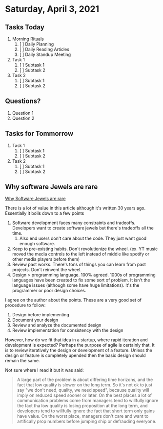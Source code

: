 # Saturday, April 3, 2021

## Tasks Today

1. Morning Rituals
   1. [ ] Daily Planning
   2. [ ] Daily Reading Articles
   3. [ ] Daily Standup Meeting
2. Task 1
   1. [ ] Subtask 1
   2. [ ] Subtask 2
3. Task 2
   1. [ ] Subtask 1
   2. [ ] Subtask 2

## Questions?

1. Question 1
2. Question 2

## Tasks for Tommorrow

1. Task 1
   1. [ ] Subtask 1
   2. [ ] Subtask 2
2. Task 2
   1. [ ] Subtask 1
   2. [ ] Subtask 2 

## Why software Jewels are rare

[Why Software Jewels are rare](http://www.cse.msu.edu/~cse870/Input/SS2002/MiniProject/Sources/r2057.pdf)

There is a lot of value in this article although it's written 30 years ago. Essentially it boils down to a few points

1. Software development faces many constraints and tradeoffs. Developers want to create software jewels but there's tradeoffs all the time.
   1. Also end users don't care about the code. They just want good enough software.
2. Keep to pre-existing habits. Don't revolutionize the wheel. (ex. YT music moved the media controls to the left instead of middle like spotify or other media players before them)
3. Review past works. There's tons of things you can learn from past projects. Don't reinvent the wheel.
4. Design > programming language. 100% agreed. 1000s of programming languages have been created to fix some sort of problem. It isn't the language issues (although some have huge limitations). It's the programmer or poor design choices.

I agree on the author about the points. These are a very good set of procedure to follow:

1. Design before implementing
2. Document your design
3. Review and analyze the documented design
4. Review implementation for consistency with the design

However, how do we fit that idea in a startup, where rapid iteration and development is expected? Perhaps the purpose of agile is certainly that. It is to review iteratively the design or development of a feature. Unless the design or feature is completely upended then the basic design should remain the same.

Not sure where I read it but it was said:

> A large part of the problem is about differing time horizons, and the fact that low quality is slower on the long term. So it's not ok to just say "we don't need, quality, we need speed", because quality will imply on reduced speed sooner or later.
> On the best places a lot of communication problems come from managers tend to willfully ignore the fact tha low quality is losing proposition at the long term, and developers tend to willfully ignore the fact that short term only gains have value.
> On the worst place, managers don't care and want to artifically prop numbers before jumping ship or defrauding everyone.

